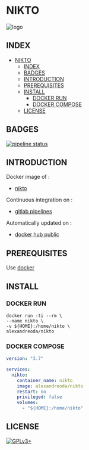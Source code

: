 # NIKTO

![logo](https://assets.gitlab-static.net/uploads/-/system/project/avatar/12904458/unnamed.png)

## INDEX

- [NIKTO](#nikto)
  - [INDEX](#index)
  - [BADGES](#badges)
  - [INTRODUCTION](#introduction)
  - [PREREQUISITES](#prerequisites)
  - [INSTALL](#install)
    - [DOCKER RUN](#docker-run)
    - [DOCKER COMPOSE](#docker-compose)
  - [LICENSE](#license)

## BADGES

[![pipeline status](https://gitlab.com/oda-alexandre/nikto/badges/master/pipeline.svg)](https://gitlab.com/oda-alexandre/nikto/commits/master)

## INTRODUCTION

Docker image of :

- [nikto](https://cirt.net/Nikto2)

Continuous integration on :

- [gitlab pipelines](https://gitlab.com/oda-alexandre/nikto/pipelines)

Automatically updated on :

- [docker hub public](https://hub.docker.com/r/alexandreoda/nikto)

## PREREQUISITES

Use [docker](https://www.docker.com)

## INSTALL

### DOCKER RUN

```\
docker run -ti --rm \
--name nikto \
-v ${HOME}:/home/nikto \
alexandreoda/nikto
```

### DOCKER COMPOSE

```yml
version: "3.7"

services:
  nikto:
    container_name: nikto
    image: alexandreoda/nikto
    restart: no
    privileged: false
    volumes:
      - "${HOME}:/home/nikto"
```

## LICENSE

[![GPLv3+](http://gplv3.fsf.org/gplv3-127x51.png)](https://gitlab.com/oda-alexandre/nikto/blob/master/LICENSE)
